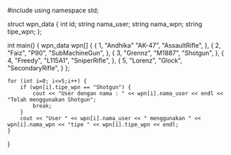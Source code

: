 #include <iostream>
using namespace std;

struct wpn_data {
    int id;
    string nama_user;
    string nama_wpn;
    string tipe_wpn;
};

int main() {
    wpn_data wpn[] {
        {
            1,
            "Andhika"
            "AK-47",
            "AssaultRifle",
        },
        {
            2,
            "Faiz",
            "P90",
            "SubMachineGun",
        },
        {
            3,
            "Grennz",
            "M1887",
            "Shotgun",
        },
        {
            4,
            "Freedy",
            "L115A1",
            "SniperRifle",
        },
        {
            5,
            "Lorenz",
            "Glock",
            "SecondaryRifle",
        }
    };
    
    for (int i=0; i<=5;i++) {
        if (wpn[i].tipe_wpn == "Shotgun") {
            cout << "User dengan nama : " << wpn[i].nama_user << endl << "Telah menggunakan Shotgun";
            break;
        }
        cout << "User " << wpn[i].nama_user << " menggunakan " << wpn[i].nama_wpn << "tipe " << wpn[i].tipe_wpn << endl;
    }
}
